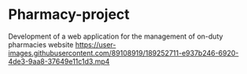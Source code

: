 # Pharmacy-project
Development of a web application for the management of on-duty pharmacies
website
https://user-images.githubusercontent.com/89108919/189252711-e937b246-6920-4de3-9aa8-37649e11c1d3.mp4

